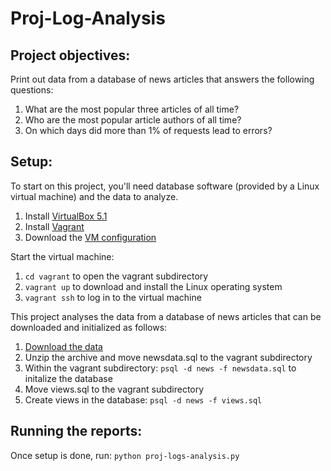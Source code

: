 # **Proj-Log-Analysis**

## **Project objectives:**

Print out data from a database of news articles that answers the following questions:
1. What are the most popular three articles of all time?
2. Who are the most popular article authors of all time?
3. On which days did more than 1% of requests lead to errors?

## **Setup:**

To start on this project, you'll need database software (provided by a Linux virtual machine) and the data to analyze.

1. Install [VirtualBox 5.1](https://www.virtualbox.org/wiki/Download_Old_Builds_5_1)
2. Install [Vagrant](https://www.vagrantup.com/downloads.html)
3. Download the [VM configuration](https://d17h27t6h515a5.cloudfront.net/topher/2017/August/59822701_fsnd-virtual-machine/fsnd-virtual-machine.zip)

Start the virtual machine:
1. `cd vagrant` to open the vagrant subdirectory
2. `vagrant up` to download and install the Linux operating system
3. `vagrant ssh` to log in to the virtual machine

This project analyses the data from a database of news articles that can be downloaded and initialized as follows:

1. [Download the data](https://d17h27t6h515a5.cloudfront.net/topher/2016/August/57b5f748_newsdata/newsdata.zip)
2. Unzip the archive and move newsdata.sql to the vagrant subdirectory
3. Within the vagrant subdirectory: `psql -d news -f newsdata.sql` to initalize the database
4. Move views.sql to the vagrant subdirectory
5. Create views in the database: `psql -d news -f views.sql`


## **Running the reports:**

Once setup is done, run: `python proj-logs-analysis.py`

